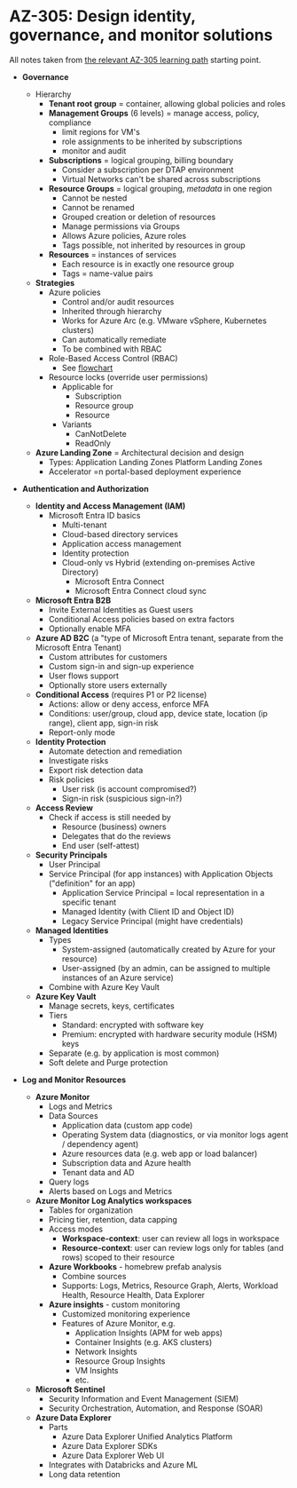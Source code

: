 # AZ-305: Design identity, governance, and monitor solutions

All notes taken from [the relevant AZ-305 learning path](https://learn.microsoft.com/en-us/training/paths/design-identity-governance-monitor-solutions/) starting point.

- **Governance**

  - Hierarchy
    - **Tenant root group** = container, allowing global policies and roles
    - **Management Groups** (6 levels) = manage access, policy, compliance
      - limit regions for VM's
      - role assignments to be inherited by subscriptions
      - monitor and audit
    - **Subscriptions** = logical grouping, billing boundary
      - Consider a subscription per DTAP environment
      - Virtual Networks can't be shared across subscriptions
    - **Resource Groups** = logical grouping, _metadata_ in one region
      - Cannot be nested
      - Cannot be renamed
      - Grouped creation or deletion of resources
      - Manage permissions via Groups
      - Allows Azure policies, Azure roles
      - Tags possible, not inherited by resources in group
    - **Resources** = instances of services
      - Each resource is in exactly one resource group
      - Tags = name-value pairs
  - **Strategies**
    - Azure policies
      - Control and/or audit resources
      - Inherited through hierarchy
      - Works for Azure Arc (e.g. VMware vSphere, Kubernetes clusters)
      - Can automatically remediate
      - To be combined with RBAC
    - Role-Based Access Control (RBAC)
      - See [flowchart](./assets/images/az-305-governance-rbac-flowchart.png)
    - Resource locks (override user permissions)
      - Applicable for
        - Subscription
        - Resource group
        - Resource
      - Variants
        - CanNotDelete
        - ReadOnly
  - **Azure Landing Zone** = Architectural decision and design
    - Types: Application Landing Zones Platform Landing Zones
    - Accelerator =n portal-based deployment experience

- **Authentication and Authorization**

  - **Identity and Access Management (IAM)**
    - Microsoft Entra ID basics
      - Multi-tenant
      - Cloud-based directory services
      - Application access management
      - Identity protection
      - Cloud-only vs Hybrid (extending on-premises Active Directory)
        - Microsoft Entra Connect
        - Microsoft Entra Connect cloud sync
  - **Microsoft Entra B2B**
    - Invite External Identities as Guest users
    - Conditional Access policies based on extra factors
    - Optionally enable MFA
  - **Azure AD B2C** (a "type of Microsoft Entra tenant, separate from the Microsoft Entra Tenant)
    - Custom attributes for customers
    - Custom sign-in and sign-up experience
    - User flows support
    - Optionally store users externally
  - **Conditional Access** (requires P1 or P2 license)
    - Actions: allow or deny access, enforce MFA
    - Conditions: user/group, cloud app, device state, location (ip range), client app, sign-in risk
    - Report-only mode
  - **Identity Protection**
    - Automate detection and remediation
    - Investigate risks
    - Export risk detection data
    - Risk policies
      - User risk (is account compromised?)
      - Sign-in risk (suspicious sign-in?)
  - **Access Review**
    - Check if access is still needed by
      - Resource (business) owners
      - Delegates that do the reviews
      - End user (self-attest)
  - **Security Principals**
    - User Principal
    - Service Principal (for app instances) with Application Objects ("definition" for an app)
      - Application Service Principal = local representation in a specific tenant
      - Managed Identity (with Client ID and Object ID)
      - Legacy Service Principal (might have credentials)
  - **Managed Identities**
    - Types
      - System-assigned (automatically created by Azure for your resource)
      - User-assigned (by an admin, can be assigned to multiple instances of an Azure service)
    - Combine with Azure Key Vault
  - **Azure Key Vault**
    - Manage secrets, keys, certificates
    - Tiers
      - Standard: encrypted with software key
      - Premium: encrypted with hardware security module (HSM) keys
    - Separate (e.g. by application is most common)
    - Soft delete and Purge protection

- **Log and Monitor Resources**

  - **Azure Monitor**
    - Logs and Metrics
    - Data Sources
      - Application data (custom app code)
      - Operating System data (diagnostics, or via monitor logs agent / dependency agent)
      - Azure resources data (e.g. web app or load balancer)
      - Subscription data and Azure health
      - Tenant data and AD
    - Query logs
    - Alerts based on Logs and Metrics
  - **Azure Monitor Log Analytics workspaces**
    - Tables for organization
    - Pricing tier, retention, data capping
    - Access modes
      - **Workspace-context**: user can review all logs in workspace
      - **Resource-context**: user can review logs only for tables (and rows) scoped to their resource
    - **Azure Workbooks** - homebrew prefab analysis
      - Combine sources
      - Supports: Logs, Metrics, Resource Graph, Alerts, Workload Health, Resource Health, Data Explorer
    - **Azure insights** - custom monitoring
      - Customized monitoring experience
      - Features of Azure Monitor, e.g.
        - Application Insights (APM for web apps)
        - Container Insights (e.g. AKS clusters)
        - Network Insights
        - Resource Group Insights
        - VM Insights
        - etc.
  - **Microsoft Sentinel**
    - Security Information and Event Management (SIEM)
    - Security Orchestration, Automation, and Response (SOAR)
  - **Azure Data Explorer**
    - Parts
      - Azure Data Explorer Unified Analytics Platform
      - Azure Data Explorer SDKs
      - Azure Data Explorer Web UI
    - Integrates with Databricks and Azure ML
    - Long data retention
